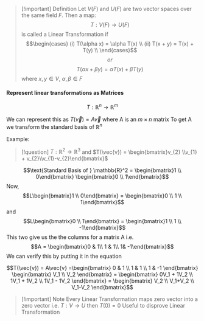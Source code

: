 
>[!important] Definition
>Let $V(F)$ and $U(F)$ are two vector spaces over the same field $F$. Then a map: 
>$$T : V(F) \longrightarrow U(F)$$
>is called a Linear Transformation if 
>$$\begin{cases}
(i) T(\alpha x) = \alpha T(x) \\
(ii) T(x + y) = T(x) + T(y) \\
\end{cases}$$
$$or$$
$${T(\alpha x + \beta y)} = \alpha T(x) + \beta T(y)$$
where 
$x, y \in V$,
$\alpha, \beta \in F$


#### Represent linear transformations as Matrices

$$T : \mathbb{R}^n \longrightarrow \mathbb{R}^m$$

We can represent this as $T(\vec{v}) = A\vec{v}$ where A is an $m\times n$ matrix
To get A we transform the standard basis of $\mathbb{R}^n$

Example:

>[!question] $T : \mathbb{R}^2 \longrightarrow \mathbb{R}^3$ and $T(\vec{v}) = \begin{bmatrix}v_{2} \\v_{1} + v_{2}\\v_{1}-v_{2}\end{bmatrix}$

$$\text{Standard Basis of } \mathbb{R}^2 = \begin{bmatrix}1 \\ 0\end{bmatrix} \begin{bmatrix}0 \\ 1\end{bmatrix}$$
Now, $$L\begin{bmatrix}1 \\ 0\end{bmatrix} = \begin{bmatrix}0 \\ 1 \\ 1\end{bmatrix}$$
and $$L\begin{bmatrix}0 \\ 1\end{bmatrix} = \begin{bmatrix}1 \\ 1 \\ -1\end{bmatrix}$$
This two give us the the columns for a matrix A i.e.
$$A = \begin{bmatrix}0 & 1\\ 1 & 1\\ 1& -1\end{bmatrix}$$
We can verify this by putting it in the equation

$$T(\vec{v}) = A\vec{v} =\begin{bmatrix} 0 & 1 \\ 1 & 1 \\ 1 & -1 \end{bmatrix} \begin{bmatrix} V_1 \\ V_2 \end{bmatrix} = \begin{bmatrix} 0V_1 + 1V_2 \\ 1V_1 + 1V_2 \\ 1V_1 - 1V_2 \end{bmatrix} = \begin{bmatrix} V_2 \\ V_1+V_2 \\ V_1-V_2 \end{bmatrix}$$

>[!important] Note 
>Every Linear Transformation maps zero vector into a zero vector i.e.
>$T: V \longrightarrow U$ then $T(0) = 0$
>Useful to disprove Linear Transformation


